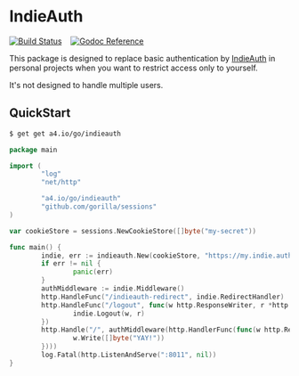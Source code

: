 # IndieAuth

[![Build Status](https://travis-ci.org/tsileo/indieauth.svg?branch=master)](https://travis-ci.org/tsileo/indieauth)
&nbsp; &nbsp;[![Godoc Reference](https://godoc.org/a4.io/go/indieauth?status.svg)](https://godoc.org/a4.io/go/indieauth)

This package is designed to replace basic authentication by [IndieAuth](https://www.w3.org/TR/indieauth/) in personal projects 
when you want to restrict access only to yourself.

It's not designed to handle multiple users.

## QuickStart

```bash
$ get get a4.io/go/indieauth
```

```go
package main

import (
        "log"
        "net/http"

        "a4.io/go/indieauth"
        "github.com/gorilla/sessions"
)

var cookieStore = sessions.NewCookieStore([]byte("my-secret"))

func main() {
        indie, err := indieauth.New(cookieStore, "https://my.indie.auth.domain", "https://my.app.id")
        if err != nil {
                panic(err)
        }
        authMiddleware := indie.Middleware()
        http.HandleFunc("/indieauth-redirect", indie.RedirectHandler)
        http.HandleFunc("/logout", func(w http.ResponseWriter, r *http.Request) {
                indie.Logout(w, r)
        })
        http.Handle("/", authMiddleware(http.HandlerFunc(func(w http.ResponseWriter, r *http.Request) {
                w.Write([]byte("YAY!"))
        })))
        log.Fatal(http.ListenAndServe(":8011", nil))
}
```
